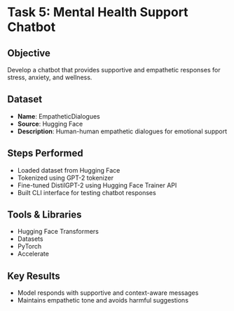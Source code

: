 # Task 5: Mental Health Support Chatbot

## Objective
Develop a chatbot that provides supportive and empathetic responses for stress, anxiety, and wellness.

## Dataset
- **Name**: EmpatheticDialogues
- **Source**: Hugging Face
- **Description**: Human-human empathetic dialogues for emotional support

## Steps Performed
- Loaded dataset from Hugging Face
- Tokenized using GPT-2 tokenizer
- Fine-tuned DistilGPT-2 using Hugging Face Trainer API
- Built CLI interface for testing chatbot responses

## Tools & Libraries
- Hugging Face Transformers
- Datasets
- PyTorch
- Accelerate

## Key Results
- Model responds with supportive and context-aware messages
- Maintains empathetic tone and avoids harmful suggestions

